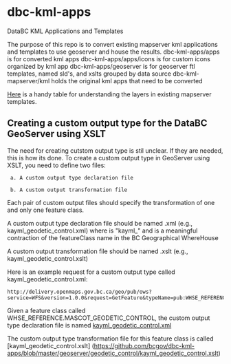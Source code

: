 # dbc-kml-apps
DataBC KML Applications and Templates

The purpose of this repo is to convert existing mapserver kml applications and templates to use geoserver and house the results.
dbc-kml-apps/apps is for converted kml apps
dbc-kml-apps/apps/icons is for custom icons organized by kml app
dbc-kml-apps/geoserver is for geoserver ftl templates, named sld's, and xslts grouped by data source
dbc-kml-mapserver/kml holds the original kml apps that need to be converted

[Here](https://github.com/bcgov/dbc-kml-apps/blob/master/mapserver/templates/kml_template_layer_classification.csv) is a handy table for understanding the layers in existing mapserver templates.

Creating a custom output type for the DataBC GeoServer using XSLT
------------------------------------------------------------------

The need for creating cutstom output type is stil unclear. If they are needed, this is how its done.
To create a custom output type in GeoServer using XSLT, you need to define two files:

     a. A custom output type declaration file

     b. A custom output transformation file

 
 Each pair of custom output files should specify the transformation of one and only one feature class. 

 A custom output type declaration file should be named <formatName><featureClass>.xml (e.g., kayml_geodetic_control.xml)
    where <formatName> is "kayml_"
      and <featureClass> is a meaningful contraction of the featureClass name in the BC Geographical WhereHouse
    
 A custom output transformation file should be named <formatName><featureClass>.xslt (e.g., kayml_geodetic_control.xslt)
 
 Here is an example request for a custom output type called kayml_geodetic_control.xml:
 
    http://delivery.openmaps.gov.bc.ca/geo/pub/ows?service=WFS&version=1.0.0&request=GetFeature&typeName=pub:WHSE_REFERENCE.MASCOT_GEODETIC_CONTROL&maxFeatures=50&outputFormat=kayml_geodetic_control&srsname=EPSG:4326
 
 Given a feature class called WHSE_REFERENCE.MASCOT_GEODETIC_CONTROL, the custom output type declaration file is named [kayml_geodetic_control.xml](https://github.com/bcgov/dbc-kml-apps/blob/master/geoserver/geodetic_control/kayml_geodetic_control.xml)
  
 The custom output type transformation file for this feature class is called [kayml_geodetic_control.xslt]
 (https://github.com/bcgov/dbc-kml-apps/blob/master/geoserver/geodetic_control/kayml_geodetic_control.xslt)
